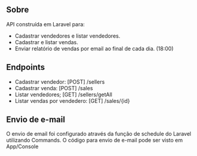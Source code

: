 ## Sobre
API construída em Laravel para:
- Cadastrar vendedores e listar vendedores.
- Cadastrar e listar vendas.
- Enviar relatório de vendas por email ao final de cada dia. (18:00)

## Endpoints
- Cadastrar vendedor: [POST] /sellers
- Cadastrar venda: [POST] /sales
- Listar vendedores; [GET] /sellers/getAll
- Listar vendas por vendedero: [GET] /sales/{id}

## Envio de e-mail
O envio de email foi configurado através da função de schedule do Laravel utilizando Commands.
O código para envio de e-mail pode ser visto em App/Console
